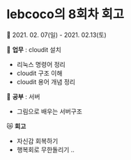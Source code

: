 # lebcoco의 8회차 회고

:date: 2021. 02. 07(일) - 2021. 02.13(토)



:briefcase: **업무** : cloudit 설치

* 리눅스 명령어 정리
* cloudit 구조 이해
* cloudit 용어 개념 정리

:book: **공부** : 서버

* 그림으로 배우는 서버구조

:crying_cat_face: **회고**

* 자신감 회복하기
* 행복회로 무한돌리기 .. 

